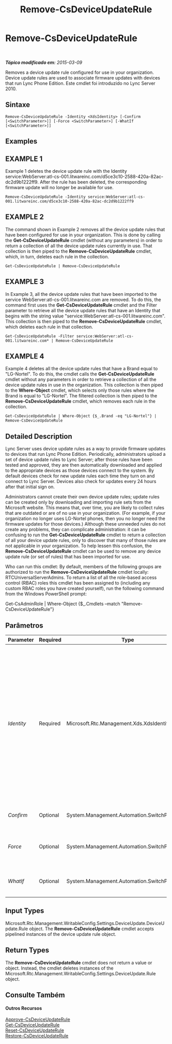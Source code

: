 ﻿---
title: Remove-CsDeviceUpdateRule
TOCTitle: Remove-CsDeviceUpdateRule
ms:assetid: 42b0bcd5-d567-4867-841e-0d35ac05c09f
ms:mtpsurl: https://technet.microsoft.com/pt-br/library/Gg425930(v=OCS.15)
ms:contentKeyID: 49306541
ms.date: 05/19/2016
mtps_version: v=OCS.15
ms.translationtype: HT
---

# Remove-CsDeviceUpdateRule

 

_**Tópico modificado em:** 2015-03-09_

Removes a device update rule configured for use in your organization. Device update rules are used to associate firmware updates with devices that run Lync Phone Edition. Este cmdlet foi introduzido no Lync Server 2010.

## Sintaxe

    Remove-CsDeviceUpdateRule -Identity <XdsIdentity> [-Confirm [<SwitchParameter>]] [-Force <SwitchParameter>] [-WhatIf [<SwitchParameter>]]

## Examples

## EXAMPLE 1

Example 1 deletes the device update rule with the Identity service:WebServer:atl-cs-001.litwareinc.com/d5ce3c10-2588-420a-82ac-dc2d9b1222ff9. After the rule has been deleted, the corresponding firmware update will no longer be available for use.

    Remove-CsDeviceUpdateRule -Identity service:WebServer:atl-cs-001.litwareinc.com/d5ce3c10-2588-420a-82ac-dc2d9b1222ff9

## EXAMPLE 2

The command shown in Example 2 removes all the device update rules that have been configured for use in your organization. This is done by calling the **Get-CsDeviceUpdateRule** cmdlet (without any parameters) in order to return a collection of all the device update rules currently in use. That collection is then piped to the **Remove-CsDeviceUpdateRule** cmdlet, which, in turn, deletes each rule in the collection.

    Get-CsDeviceUpdateRule | Remove-CsDeviceUpdateRule

## EXAMPLE 3

In Example 3, all the device update rules that have been imported to the service WebServer:atl-cs-001.litwareinc.com are removed. To do this, the command first uses the **Get-CsDeviceUpdateRule** cmdlet and the Filter parameter to retrieve all the device update rules that have an Identity that begins with the string value "service:WebServer:atl-cs-001.litwareinc.com". This collection is then piped to the **Remove-CsDeviceUpdateRule** cmdlet, which deletes each rule in that collection.

    Get-CsDeviceUpdateRule -Filter service:WebServer:atl-cs-001.litwareinc.com* | Remove-CsDeviceUpdateRule

## EXAMPLE 4

Example 4 deletes all the device update rules that have a Brand equal to "LG-Nortel". To do this, the cmdlet calls the **Get-CsDeviceUpdateRule** cmdlet without any parameters in order to retrieve a collection of all the device update rules in use in the organization. This collection is then piped to the **Where-Object** cmdlet, which selects only those rules where the Brand is equal to "LG-Nortel". The filtered collection is then piped to the **Remove-CsDeviceUpdateRule** cmdlet, which removes each rule in the collection.

    Get-CsDeviceUpdateRule | Where-Object {$_.Brand -eq "LG-Nortel"} | Remove-CsDeviceUpdateRule

## Detailed Description

Lync Server uses device update rules as a way to provide firmware updates to devices that run Lync Phone Edition. Periodically, administrators upload a set of device update rules to Lync Server; after those rules have been tested and approved, they are then automatically downloaded and applied to the appropriate devices as those devices connect to the system. By default devices check for new update rules each time they turn on and connect to Lync Server. Devices also check for updates every 24 hours after that initial sign on.

Administrators cannot create their own device update rules; update rules can be created only by downloading and importing rule sets from the Microsoft website. This means that, over time, you are likely to collect rules that are outdated or are of no use in your organization. (For example, if your organization no longer uses LG-Nortel phones, then you no longer need the firmware updates for those devices.) Although these unneeded rules do not create any problems, they can complicate administration: it can be confusing to run the **Get-CsDeviceUpdateRule** cmdlet to return a collection of all your device update rules, only to discover that many of those rules are not applicable in your organization. To help lessen this confusion, the **Remove-CsDeviceUpdateRule** cmdlet can be used to remove any device update rule (or set of rules) that has been imported for use.

Who can run this cmdlet: By default, members of the following groups are authorized to run the **Remove-CsDeviceUpdateRule** cmdlet locally: RTCUniversalServerAdmins. To return a list of all the role-based access control (RBAC) roles this cmdlet has been assigned to (including any custom RBAC roles you have created yourself), run the following command from the Windows PowerShell prompt:

Get-CsAdminRole | Where-Object {$\_.Cmdlets –match "Remove-CsDeviceUpdateRule"}

## Parâmetros


<table>
<colgroup>
<col style="width: 25%" />
<col style="width: 25%" />
<col style="width: 25%" />
<col style="width: 25%" />
</colgroup>
<thead>
<tr class="header">
<th>Parameter</th>
<th>Required</th>
<th>Type</th>
<th>Description</th>
</tr>
</thead>
<tbody>
<tr class="odd">
<td><p><em>Identity</em></p></td>
<td><p>Required</p></td>
<td><p>Microsoft.Rtc.Management.Xds.XdsIdentity</p></td>
<td><p>Unique identifier for the device update rule. The Identity of a device update rule is composed of two parts: The service scope where the rule has been applied (for example, service:WebServer:atl-cs-001.litwareinc.com) and the globally unique identifier (GUID) that was pre-assigned to the rule (for example, d5ce3c10-2588-420a-82ac-dc2d9b1222ff9). Based on this, the Identity for a given device update rule will look something like this: &quot;service:WebServer:atl-cs-001.litwareinc.com/d5ce3c10-2588-420a-82ac-dc2d9b1222ff9&quot;.</p>
<p>Wildcards are not allowed when specifying an Identity.</p></td>
</tr>
<tr class="even">
<td><p><em>Confirm</em></p></td>
<td><p>Optional</p></td>
<td><p>System.Management.Automation.SwitchParameter</p></td>
<td><p>Solicita confirmação antes da execução do comando.</p></td>
</tr>
<tr class="odd">
<td><p><em>Force</em></p></td>
<td><p>Optional</p></td>
<td><p>System.Management.Automation.SwitchParameter</p></td>
<td><p>Suppresses the display of any non-fatal error message that might occur when running the command.</p></td>
</tr>
<tr class="even">
<td><p><em>WhatIf</em></p></td>
<td><p>Optional</p></td>
<td><p>System.Management.Automation.SwitchParameter</p></td>
<td><p>Descreve o que aconteceria se o comando fosse executado sem ser executado de fato.</p></td>
</tr>
</tbody>
</table>


## Input Types

Microsoft.Rtc.Management.WritableConfig.Settings.DeviceUpdate.DeviceUpdate.Rule object. The **Remove-CsDeviceUpdateRule** cmdlet accepts pipelined instances of the device update rule object.

## Return Types

The **Remove-CsDeviceUpdateRule** cmdlet does not return a value or object. Instead, the cmdlet deletes instances of the Microsoft.Rtc.Management.WritableConfig.Settings.DeviceUpdate.Rule object.

## Consulte Também

#### Outros Recursos

[Approve-CsDeviceUpdateRule](approve-csdeviceupdaterule.md)  
[Get-CsDeviceUpdateRule](get-csdeviceupdaterule.md)  
[Reset-CsDeviceUpdateRule](reset-csdeviceupdaterule.md)  
[Restore-CsDeviceUpdateRule](restore-csdeviceupdaterule.md)

